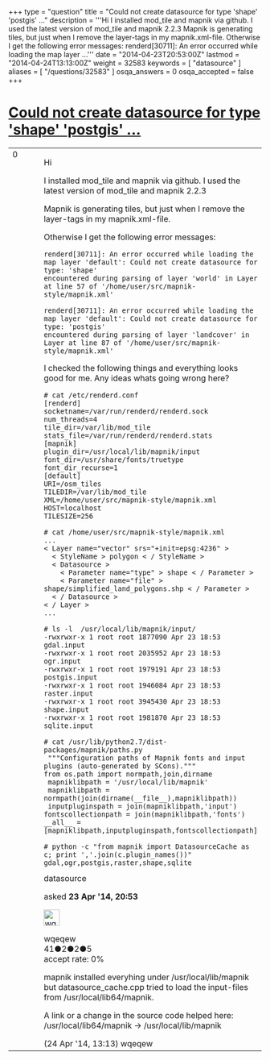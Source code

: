 +++
type = "question"
title = "Could not create datasource for type &#x27;shape&#x27; &#x27;postgis&#x27; ..."
description = '''Hi  I installed mod_tile and mapnik via github. I used the latest version of mod_tile and mapnik 2.2.3 Mapnik is generating tiles, but just when I remove the layer-tags in my mapnik.xml-file. Otherwise I get the following error messages: renderd[30711]: An error occurred while loading the map layer ...'''
date = "2014-04-23T20:53:00Z"
lastmod = "2014-04-24T13:13:00Z"
weight = 32583
keywords = [ "datasource" ]
aliases = [ "/questions/32583" ]
osqa_answers = 0
osqa_accepted = false
+++

<div class="headNormal">

# [Could not create datasource for type 'shape' 'postgis' ...](/questions/32583/could-not-create-datasource-for-type-shape-postgis)

</div>

<div id="main-body">

<div id="askform">

<table id="question-table" style="width:100%;">
<colgroup>
<col style="width: 50%" />
<col style="width: 50%" />
</colgroup>
<tbody>
<tr>
<td style="width: 30px; vertical-align: top"><div class="vote-buttons">
<span id="post-32583-upvote" class="ajax-command post-vote up" rel="nofollow" title="I like this post (click again to cancel)"> </span>
<div id="post-32583-score" class="post-score" title="current number of votes">
0
</div>
<span id="post-32583-downvote" class="ajax-command post-vote down" rel="nofollow" title="I dont like this post (click again to cancel)"> </span> <span id="favorite-mark" class="ajax-command favorite-mark" rel="nofollow" title="mark/unmark this question as favorite (click again to cancel)"> </span>
<div id="favorite-count" class="favorite-count">
&#10;</div>
</div></td>
<td><div id="item-right">
<div class="question-body">
<p>Hi</p>
<p>I installed mod_tile and mapnik via github. I used the latest version of mod_tile and mapnik 2.2.3</p>
<p>Mapnik is generating tiles, but just when I remove the layer-tags in my mapnik.xml-file.</p>
<p>Otherwise I get the following error messages:</p>
<pre><code>renderd[30711]: An error occurred while loading the map layer &#39;default&#39;: Could not create datasource for type: &#39;shape&#39;  
encountered during parsing of layer &#39;world&#39; in Layer at line 57 of &#39;/home/user/src/mapnik-style/mapnik.xml&#39;
&#10;renderd[30711]: An error occurred while loading the map layer &#39;default&#39;: Could not create datasource for type: &#39;postgis&#39;  
encountered during parsing of layer &#39;landcover&#39; in Layer at line 87 of &#39;/home/user/src/mapnik-style/mapnik.xml&#39;</code></pre>
<p>I checked the following things and everything looks good for me. Any ideas whats going wrong here?</p>
<pre><code># cat /etc/renderd.conf
[renderd]
socketname=/var/run/renderd/renderd.sock
num_threads=4
tile_dir=/var/lib/mod_tile
stats_file=/var/run/renderd/renderd.stats
[mapnik]
plugin_dir=/usr/local/lib/mapnik/input
font_dir=/usr/share/fonts/truetype
font_dir_recurse=1
[default]
URI=/osm_tiles
TILEDIR=/var/lib/mod_tile
XML=/home/user/src/mapnik-style/mapnik.xml
HOST=localhost
TILESIZE=256
&#10;# cat /home/user/src/mapnik-style/mapnik.xml
...
&lt; Layer name=&quot;vector&quot; srs=&quot;+init=epsg:4236&quot; &gt;
  &lt; StyleName &gt; polygon &lt; / StyleName &gt;
  &lt; Datasource &gt;
    &lt; Parameter name=&quot;type&quot; &gt; shape &lt; / Parameter &gt;
    &lt; Parameter name=&quot;file&quot; &gt; shape/simplified_land_polygons.shp &lt; / Parameter &gt;
  &lt; / Datasource &gt;
&lt; / Layer &gt;
...
&#10;# ls -l  /usr/local/lib/mapnik/input/
-rwxrwxr-x 1 root root 1877090 Apr 23 18:53 gdal.input
-rwxrwxr-x 1 root root 2035952 Apr 23 18:53 ogr.input
-rwxrwxr-x 1 root root 1979191 Apr 23 18:53 postgis.input
-rwxrwxr-x 1 root root 1946084 Apr 23 18:53 raster.input
-rwxrwxr-x 1 root root 3945430 Apr 23 18:53 shape.input
-rwxrwxr-x 1 root root 1981870 Apr 23 18:53 sqlite.input
&#10;# cat /usr/lib/python2.7/dist-packages/mapnik/paths.py
 &quot;&quot;&quot;Configuration paths of Mapnik fonts and input plugins (auto-generated by SCons).&quot;&quot;&quot;
from os.path import normpath,join,dirname 
 mapniklibpath = &#39;/usr/local/lib/mapnik&#39;
 mapniklibpath = normpath(join(dirname(__file__),mapniklibpath))
 inputpluginspath = join(mapniklibpath,&#39;input&#39;)
fontscollectionpath = join(mapniklibpath,&#39;fonts&#39;)
__all__ = [mapniklibpath,inputpluginspath,fontscollectionpath]
&#10;# python -c &quot;from mapnik import DatasourceCache as c; print &#39;,&#39;.join(c.plugin_names())&quot;                   
gdal,ogr,postgis,raster,shape,sqlite</code></pre>
</div>
<div id="question-tags" class="tags-container tags">
<span class="post-tag tag-link-datasource" rel="tag" title="see questions tagged &#39;datasource&#39;">datasource</span>
</div>
<div id="question-controls" class="post-controls">
&#10;</div>
<div class="post-update-info-container">
<div class="post-update-info post-update-info-user">
<p>asked <strong>23 Apr '14, 20:53</strong></p>
<img src="https://secure.gravatar.com/avatar/3f5cc321ad7349ecfe706b4ccdc6a1e9?s=32&amp;d=identicon&amp;r=g" class="gravatar" width="32" height="32" alt="wqeqew&#39;s gravatar image" />
<p><span>wqeqew</span><br />
<span class="score" title="41 reputation points">41</span><span title="2 badges"><span class="badge1">●</span><span class="badgecount">2</span></span><span title="2 badges"><span class="silver">●</span><span class="badgecount">2</span></span><span title="5 badges"><span class="bronze">●</span><span class="badgecount">5</span></span><br />
<span class="accept_rate" title="Rate of the user&#39;s accepted answers">accept rate:</span> <span title="wqeqew has no accepted answers">0%</span></p>
</div>
</div>
<div id="comments-container-32583" class="comments-container">
<span id="32599"></span>
<div id="comment-32599" class="comment">
<div id="post-32599-score" class="comment-score">
&#10;</div>
<div class="comment-text">
<p>mapnik installed everyhing under /usr/local/lib/mapnik but datasource_cache.cpp tried to load the input-files from /usr/local/lib64/mapnik.</p>
<p>A link or a change in the source code helped here: /usr/local/lib64/mapnik -&gt; /usr/local/lib/mapnik</p>
</div>
<div id="comment-32599-info" class="comment-info">
<span class="comment-age">(24 Apr '14, 13:13)</span> <span class="comment-user userinfo">wqeqew</span>
</div>
</div>
</div>
<div id="comment-tools-32583" class="comment-tools">
&#10;</div>
<div class="clear">
&#10;</div>
<div id="comment-32583-form-container" class="comment-form-container">
&#10;</div>
<div class="clear">
&#10;</div>
</div></td>
</tr>
</tbody>
</table>

</div>

</div>

